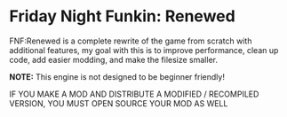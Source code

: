 # Friday Night Funkin: Renewed

FNF:Renewed is a complete rewrite of the game from scratch with additional features, my goal with this is to improve performance, clean up code, add easier modding, and make the filesize smaller.

**NOTE:** This engine is not designed to be beginner friendly!

IF YOU MAKE A MOD AND DISTRIBUTE A MODIFIED / RECOMPILED VERSION, YOU MUST OPEN SOURCE YOUR MOD AS WELL
